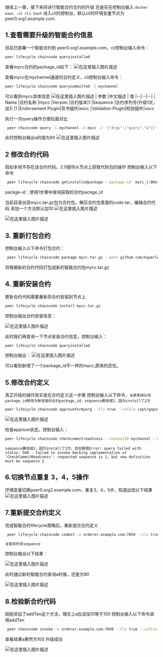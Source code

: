 
继续上一章，接下来将进行智能合约合约的升级
还是先在控制台输入 `docker exec -it cli bash` 进入cli的控制台，默认cli的环境变量节点为 peer0.org1.example.com.

## 1.查看需要升级的智能合约信息

目前已部署一个智能合约到 peer0.org1.example.com，cli控制台输入命令：

```bash
peer lifecycle chaincode queryinstalled
```

查看mycc合约的package_id如下：
![在这里插入图片描述](https://img-blog.csdnimg.cn/20200215215610268.png)



查看mycc在mychannel通道的合约定义，cli控制台输入命令：

```bash
peer lifecycle chaincode querycommitted -C mychannel
```



可以看到mycc具体信息
![在这里插入图片描述](https://img-blog.csdnimg.cn/2020021521562028.png)
| 参数 |中文描述  | 值
|--|--|--|
| Name  |合约名称  |mycc
|Version |合约版本|1
|Sequence |合约序列号(升级1次，加1) |1
|Endorsement Plugin|背书插件|escc
|Validation Plugin|校验插件|vscc

执行一次query操作方便后面对比

```bash
 peer chaincode query -C mychannel -n mycc -c '{"Args":["query","a"]}'
```

此时控制台输出a的值为90
![在这里插入图片描述](https://img-blog.csdnimg.cn/20200215215910123.png)

## 2 修改合约代码

假如本地不存在该合约代码，2.0提供从节点上获取代码包的操作
控制台输入以下命令

```bash
 peer lifecycle chaincode getinstalledpackage --package-id  mycc_1:00ef9e95ea103b2c27eacd5a62efd9b34863c672d236a1ce99a7d539b2f9ef7a
```

packge-id：使用1步骤中查询获取的合约packge_id

当前目录出现mycc.tar.gz包为合约包，解压合约包里面的code.tar，编辑合约代码
添加一个方法默认加10
![在这里插入图片描述](https://img-blog.csdnimg.cn/2020021521591983.png?x-oss-process=image/watermark,type_ZmFuZ3poZW5naGVpdGk,shadow_10,text_aHR0cHM6Ly9ibG9nLmNzZG4ubmV0L3FxXzI4NTQwNDQz,size_16,color_FFFFFF,t_70)

![在这里插入图片描述](https://img-blog.csdnimg.cn/20200215215925475.png?x-oss-process=image/watermark,type_ZmFuZ3poZW5naGVpdGk,shadow_10,text_aHR0cHM6Ly9ibG9nLmNzZG4ubmV0L3FxXzI4NTQwNDQz,size_16,color_FFFFFF,t_70)

## 3. 重新打包合约

控制台输入以下命令打包合约：

```bash
 peer lifecycle chaincode package mycc.tar.gz --path github.com/hyperledger/fabric-samples/chaincode/abstore/go/ --lang golang --label mycc_1
```

将根据新的合约代码打包成新的智能合约包mycc.tar.gz


## 4. 重新安装合约

更新合约代码需要重新将合约安装到节点上 

```bash
peer lifecycle chaincode install mycc.tar.gz
```

控制台输出合约安装信息：

![在这里插入图片描述](https://img-blog.csdnimg.cn/20200215215941863.png)

此时我们再查询一下节点安装合约信息，控制台输入：

```bash
peer lifecycle chaincode queryinstalled
```

控制台输出：
![在这里插入图片描述](https://img-blog.csdnimg.cn/20200215215955218.png)

可以看到新增了一个package_id不一样的mycc,原来的还在。

## 5.修改合约定义

真正升级的操作其实是在合约定义这一步骤
控制台输入以下命令，``与原来相比将package_id修改为新安装的合约package_id，sequence要改成2，因为install了2次 ``

```bash
peer lifecycle chaincode approveformyorg --tls true --cafile /opt/gopath/src/github.com/hyperledger/fabric/peer/crypto/ordererOrganizations/example.com/orderers/orderer.example.com/msp/tlscacerts/tlsca.example.com-cert.pem --channelID mychannel --name mycc --version 1 --init-required --package-id  mycc_1:2f358faa3475e5c37a90be9a7c0db2f608ecb09b13f64b001f83799be9fccc77 --sequence 2 --waitForEvent
```

![在这里插入图片描述](https://img-blog.csdnimg.cn/20200215220007895.png)


检查approve状态，控制台输入：

```bash
peer lifecycle chaincode checkcommitreadiness --channelID mychannel --name mycc --version 1 --sequence 2 --output json --init-required 
```

``sequence要改成2，因为install了2次，否则报错Error: query failed with status: 500 - failed to invoke backing implementation of 'CheckCommitReadiness': requested sequence is 1, but new definition must be sequence 2``



## 6.切换节点重复 3，4，5操作
环境变量切换peer0.org2.example.com，重复3，4，5步，知道出现以下结果
![在这里插入图片描述](https://img-blog.csdnimg.cn/2020021522010997.png)

## 7.重新提交合约定义

完成智能合约lifecycle策略后，重新提交合约定义

```bash
 peer lifecycle chaincode commit -o orderer.example.com:7050 --tls true --cafile /opt/gopath/src/github.com/hyperledger/fabric/peer/crypto/ordererOrganizations/example.com/orderers/orderer.example.com/msp/tlscacerts/tlsca.example.com-cert.pem --channelID mychannel --name mycc --peerAddresses peer0.org1.example.com:7051 --tlsRootCertFiles /opt/gopath/src/github.com/hyperledger/fabric/peer/crypto/peerOrganizations/org1.example.com/peers/peer0.org1.example.com/tls/ca.crt --peerAddresses peer0.org2.example.com:9051 --tlsRootCertFiles /opt/gopath/src/github.com/hyperledger/fabric/peer/crypto/peerOrganizations/org2.example.com/peers/peer0.org2.example.com/tls/ca.crt --version 1 --sequence 2 --init-required
```

``注意序列号sequence``

控制台输出以下结果：

![在这里插入图片描述](https://img-blog.csdnimg.cn/20200215220132660.png)

此时通过新的智能合约查询a的值，还是为90

![在这里插入图片描述](https://img-blog.csdnimg.cn/20200215220139267.png)
## 8.检验新合约代码

刚刚添加了addTen这个方法，理论上a应该加10等于100
控制台输入以下命令调用addTen

```bash
 peer chaincode invoke -o orderer.example.com:7050 --tls true --cafile /opt/gopath/src/github.com/hyperledger/fabric/peer/crypto/ordererOrganizations/example.com/orderers/orderer.example.com/msp/tlscacerts/tlsca.example.com-cert.pem -C mychannel -n mycc --peerAddresses peer0.org1.example.com:7051 --tlsRootCertFiles /opt/gopath/src/github.com/hyperledger/fabric/peer/crypto/peerOrganizations/org1.example.com/peers/peer0.org1.example.com/tls/ca.crt --peerAddresses peer0.org2.example.com:9051 --tlsRootCertFiles /opt/gopath/src/github.com/hyperledger/fabric/peer/crypto/peerOrganizations/org2.example.com/peers/peer0.org2.example.com/tls/ca.crt  -c  '{"Args":["addTen","a"]}'  
```

查看结果a果然为100 升级成功

![在这里插入图片描述](https://img-blog.csdnimg.cn/20200215220152174.png?x-oss-process=image/watermark,type_ZmFuZ3poZW5naGVpdGk,shadow_10,text_aHR0cHM6Ly9ibG9nLmNzZG4ubmV0L3FxXzI4NTQwNDQz,size_16,color_FFFFFF,t_70)